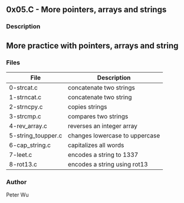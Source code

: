 ## 0x05.C - More pointers, arrays and strings  

### Description 
 More practice with pointers, arrays and string
---
### Files
  
File | Description
---|---
0-strcat.c | concatenate two strings
1-strncat.c | concatenate two string
2-strncpy.c | copies strings
3-strcmp.c | compares two strings
4-rev\_array.c | reverses an integer array
5-string\_toupper.c | changes lowercase to uppercase
6-cap\_string.c | capitalizes all words
7-leet.c | encodes a string to 1337
8-rot13.c | encodes a string using rot13

### Author
Peter Wu  
